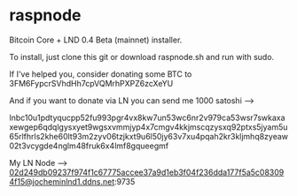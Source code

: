 # raspnode
Bitcoin Core + LND 0.4 Beta (mainnet) installer. 

To install, just clone this git or download raspnode.sh and run with sudo. 

If I've helped you, consider donating some BTC to 3FM6FypcrSVhdHh7cpVQMrhPXPZ6zcXeYU

And if you want to donate via LN you can send me 1000 satoshi -->

lnbc10u1pdtyqucpp52fu993pgr4vx8kw7un53wc6nr2v979ca53wsr7swkaxaxewgep6qdqlgysxyet9wgsxvmmjyp4x7cmgv4kkjmscqzysxq92ptxs5jyam5u65rlfhrls2khe60lt93m2zyv06tzjkxt9u6l50jy63v7xu4pqah2kr3kljmhq8zyeaw02t3vcygde4nglm48fruk6x4lmf8gqueegmf


My LN Node --> 02d249db09237f974f1c67775accee37a9d1eb3f04f236dda177f5a5c083094f15@jocheminlnd1.ddns.net:9735
